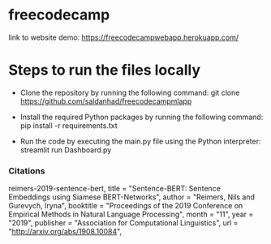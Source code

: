 # freecodecamp
link to website demo: https://freecodecampwebapp.herokuapp.com/

# Steps to run the files locally

* Clone the repository by running the following command:
git clone https://github.com/saldanhad/freecodecampmlapp

* Install the required Python packages by running the following command: pip install -r requirements.txt

* Run the code by executing the main.py file using the Python interpreter: streamlit run Dashboard.py


### Citations

reimers-2019-sentence-bert,
    title = "Sentence-BERT: Sentence Embeddings using Siamese BERT-Networks",
    author = "Reimers, Nils and Gurevych, Iryna",
    booktitle = "Proceedings of the 2019 Conference on Empirical Methods in Natural Language Processing",
    month = "11",
    year = "2019",
    publisher = "Association for Computational Linguistics",
    url = "http://arxiv.org/abs/1908.10084",

